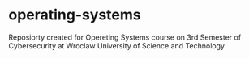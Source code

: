 # operating-systems
Reposiorty created for Opereting Systems course on 3rd Semester of Cybersecurity at Wroclaw University of Science and Technology.
